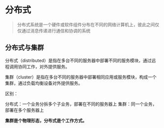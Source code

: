 分布式
=====
> 分布式系统是一个硬件或软件组件分布在不同的网络计算机上，彼此之间仅仅通过消息传递进行通信和协调的系统

## 分布式与集群

分布式（distributed）是指在多台不同的服务器中部署不同的服务模块，通过远程调用协同工作，对外提供服务。

集群（cluster）是指在多台不同的服务器中部署相同应用或服务模块，构成一个集群，通过负载均衡设备对外提供服务。

区别：

分布式：一个业务分拆多个子业务，部署在不同的服务器上
集群：同一个业务，部署在多个服务器上

**集群是个物理形态，分布式是个工作方式。**


